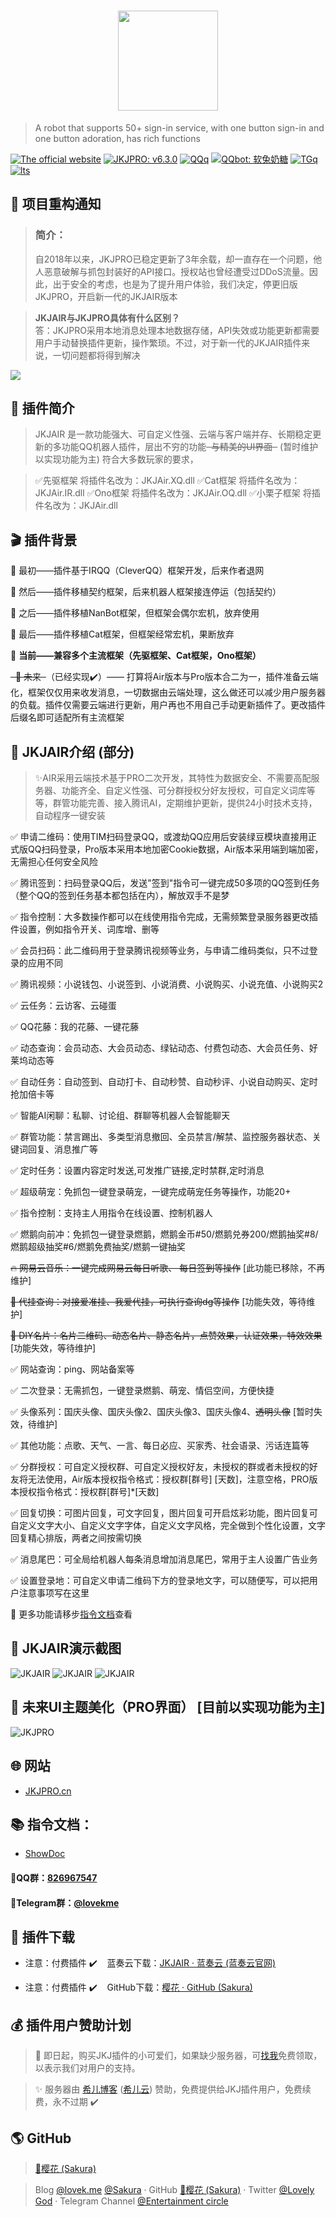 <div align="center">
<!-- <img width="160" src="https://cdn.jsdelivr.net/gh/mzdluo123/blog_imgs/img/20200531205703.png" style="max-width:100%;"><br> -->
<!-- <img width="140" src="https://cdn.jsdelivr.net/gh/yh2233/PicGo/img/JKJAIRT.png" style="max-width:100%;"> -->
  <h1><a href="https://github.com/yh2233/JKJAIR" target="_blank"><img width="160" src="https://cdn.jsdelivr.net/gh/yh2233/PicGo/img/JKJAIRT.png" style="max-width:100%;"></a></h1>
</div>


<!-- <h1>JKJAIR / <s>&nbsp;&nbsp;JKJPRO&nbsp;&nbsp;</s></h1> -->

> A robot that supports 50+ sign-in service, with one button sign-in and one button adoration, has rich functions

[![The official website](https://img.shields.io/badge/网站-JKJPRO.cn-or?style=flat-square&logo=html5)](http://JKJPRO.cn/) [![JKJPRO: v6.3.0](https://img.shields.io/github/v/release/yh2233/JKJPRO?label=JKJAIR&style=flat-square&logo=github)](https://github.com/yh2233/JKJPRO/) [![QQq](https://img.shields.io/badge/QQ群-826967547-blue?style=flat-square&logo=tencent-qq)](https://jq.qq.com/?_wv=1027&k=5xYS9qX) [![QQbot: 软兔奶糖](https://img.shields.io/badge/QQbot-软兔奶糖-red?style=flat-square&logo=tencent-qq)](http://lovek.top/) [![TGq](https://img.shields.io/badge/TG群-Entertainment_circle-or?style=flat-square&logo=Telegram)](https://t.me/lovekme) [![lts](https://img.shields.io/badge/在线聊天-Entertainment_circle-or?style=flat-square&logo=Telegram)](https://t.me/lovekme)

## 🔨&nbsp;项目重构通知


> ### 简介：
> 自2018年以来，JKJPRO已稳定更新了3年余载，却一直存在一个问题，他人恶意破解与抓包封装好的API接口。授权站也曾经遭受过DDoS流量。因此，出于安全的考虑，也是为了提升用户体验，我们决定，停更旧版JKJPRO，开启新一代的JKJAIR版本

> **JKJAIR与JKJPRO具体有什么区别？**
> <br>答：JKJPRO采用本地消息处理本地数据存储，API失效或功能更新都需要用户手动替换插件更新，操作繁琐。不过，对于新一代的JKJAIR插件来说，一切问题都将得到解决

![](https://cdn.jsdelivr.net/gh/yh2233/PicGo/img/524.PNG)

## 💖 插件简介

> JKJAIR 是一款功能强大、可自定义性强、云端与客户端并存、长期稳定更新的多功能QQ机器人插件，层出不穷的功能<s>&nbsp;&nbsp;与精美的UI界面&nbsp;&nbsp;</s> (暂时维护以实现功能为主) 符合大多数玩家的要求，

> ✅先驱框架 将插件名改为：JKJAir.XQ.dll ✅Cat框架 将插件名改为：JKJAir.IR.dll ✅Ono框架 将插件名改为：JKJAir.OQ.dll ✅小栗子框架 将插件名改为：JKJAir.dll

## 🎬 插件背景


🔖 最初——插件基于IRQQ（CleverQQ）框架开发，后来作者退网

🔖 然后——插件移植契约框架，后来机器人框架接连停运（包括契约）

🔖 之后——插件移植NanBot框架，但框架会偶尔宏机，放弃使用

🔖 最后——插件移植Cat框架，但框架经常宏机，果断放弃

🚩 **当前——兼容多个主流框架（先驱框架、Cat框架，Ono框架）**

~~&nbsp;&nbsp;🚧 未来&nbsp;&nbsp;~~（已经实现✔️）—— 打算将Air版本与Pro版本合二为一，插件准备云端化，框架仅仅用来收发消息，一切数据由云端处理，这么做还可以减少用户服务器的负载。插件仅需要云端进行更新，用户再也不用自己手动更新插件了。更改插件后缀名即可适配所有主流框架

## 🚀 JKJAIR介绍 (部分)

> ✨AIR采用云端技术基于PRO二次开发，其特性为数据安全、不需要高配服务器、功能齐全、自定义性强、可分群授权分好友授权，可自定义词库等等，群管功能完善、接入腾讯AI，定期维护更新，提供24小时技术支持，自动程序一键安装

✅ 申请二维码：使用TIM扫码登录QQ，或渡劫QQ应用后安装绿豆模块直接用正式版QQ扫码登录，Pro版本采用本地加密Cookie数据，Air版本采用端到端加密，无需担心任何安全风险

✅ 腾讯签到：扫码登录QQ后，发送"签到"指令可一键完成50多项的QQ签到任务（整个QQ的签到任务基本都包括在内），解放双手不是梦

✅ 指令控制：大多数操作都可以在线使用指令完成，无需频繁登录服务器更改插件设置，例如指令开关、词库增、删等

✅ 会员扫码：此二维码用于登录腾讯视频等业务，与申请二维码类似，只不过登录的应用不同

✅ 腾讯视频：小说钱包、小说签到、小说消费、小说购买、小说充值、小说购买2

✅ 云任务：云访客、云碰蛋

✅ QQ花藤：我的花藤、一键花藤

✅ 动态查询：会员动态、大会员动态、绿钻动态、付费包动态、大会员任务、好莱坞动态等

✅ 自动任务：自动签到、自动打卡、自动秒赞、自动秒评、小说自动购买、定时抢加倍卡等

✅ 智能AI闲聊：私聊、讨论组、群聊等机器人会智能聊天

✅ 群管功能：禁言踢出、多类型消息撤回、全员禁言/解禁、监控服务器状态、关键词回复、消息推广等

✅ 定时任务：设置内容定时发送,可发推广链接,定时禁群,定时消息

✅ 超级萌宠：免抓包一键登录萌宠，一键完成萌宠任务等操作，功能20+

✅ 指令控制：支持主人用指令在线设置、控制机器人

✅ 燃鹅向前冲：免抓包一键登录燃鹅，燃鹅金币#50/燃鹅兑券200/燃鹅抽奖#8/燃鹅超级抽奖#6/燃鹅免费抽奖/燃鹅一键抽奖

~~🔥 网易云音乐：一键完成网易云每日听歌、 每日签到等操作~~ [此功能已移除，不再维护]

~~🚧 代挂查询：对接爱准挂、我爱代挂，可执行查询dg等操作~~  [功能失效，等待维护]

~~🚧 DIY名片：名片二维码、动态名片、静态名片，点赞效果，认证效果，特效效果~~  [功能失效，等待维护]

✅ 网站查询：ping、网站备案等

✅ 二次登录：无需抓包，一键登录燃鹅、萌宠、情侣空间，方便快捷

✅ 头像系列：国庆头像、国庆头像2、国庆头像3、国庆头像4、~~透明头像~~ [暂时失效，待维护]

✅ 其他功能：点歌、天气、一言、每日必应、买家秀、社会语录、污话连篇等

✅ 分群授权：可自定义授权群、可自定义授权好友，未授权的群或者未授权的好友将无法使用，Air版本授权指令格式：授权群[群号] [天数]，注意空格，PRO版本授权指令格式：授权群[群号]*[天数]

✅ 回复切换：可图片回复，可文字回复，图片回复可开启炫彩功能，图片回复可自定义文字大小、自定义文字字体，自定义文字风格，完全做到个性化设置，文字回复精心排版，两者之间按需切换

✅ 消息尾巴：可全局给机器人每条消息增加消息尾巴，常用于主人设置广告业务

✅ 设置登录地：可自定义申请二维码下方的登录地文字，可以随便写，可以把用户注意事项写在这里

🚀 更多功能请移步[指令文档](https://www.showdoc.com.cn/god)查看


## 🎨 JKJAIR演示截图

![JKJAIR](https://cdn.jsdelivr.net/gh/LovelyGod3/PicGo/img/airkfb1.PNG)
![JKJAIR](https://cdn.jsdelivr.net/gh/LovelyGod3/PicGo/img/airkfb2.PNG)
![JKJAIR](https://cdn.jsdelivr.net/gh/LovelyGod3/PicGo/img/airkfb3.PNG)

## 🚧 未来UI主题美化（PRO界面） [目前以实现功能为主]

![JKJPRO](https://cdn.jsdelivr.net/gh/cheng2924070927/PicGo/img/JKJPROCN2.PNG)

## 🌐 网站

- [JKJPRO.cn](https://JKJPRO.cn)

## 📚 <span id="zlwd">指令文档：</span>

- [ShowDoc](https://www.showdoc.com.cn/god)

#### 🍭QQ群：[826967547](https://jq.qq.com/?_wv=1027&k=5xYS9qX)

#### 🍭Telegram群：[@lovekme](https://t.me/lovekme)

## 📂 插件下载

- 注意：付费插件&nbsp;✔️&nbsp;&nbsp;&nbsp;&nbsp;蓝奏云下载：[JKJAIR · 蓝奏云 (蓝奏云官网)](https://wwa.lanzoui.com/b00nf4exa)

- 注意：付费插件&nbsp;✔️&nbsp;&nbsp;&nbsp;&nbsp;GitHub下载：[樱花 · GitHub (Sakura)](https://github.com/yh2233)

## 💰 插件用户赞助计划

> 🎉 即日起，购买JKJ插件的小可爱们，如果缺少服务器，可[找我](https://jq.qq.com/?_wv=1027&k=HOWmKDo7)免费领取，以表示我们对用户的支持。

> ✨ 服务器由 [希儿博客](https://fenhao.me/) ([希儿云](https://moetmd.com/)) 赞助，免费提供给JKJ插件用户，免费续费，永不过期 ✔️
## 🌎 GitHub

> [🌸樱花 (Sakura)](https://github.com/yh2233)

> Blog [@lovek.me](https://lovek.me) [@Sakura](https://walitv.cn) · GitHub [🌸樱花 (Sakura)](https://github.com/yh2233) · Twitter [@Lovely God](https://twitter.com/lovelygod3) · Telegram Channel [@Entertainment circle](https://t.me/lovekme)
